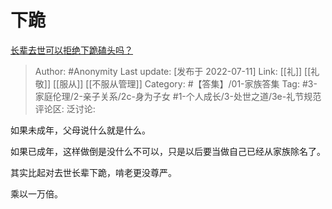 # 下跪
[长辈去世可以拒绝下跪磕头吗？](https://www.zhihu.com/question/426618455/answer/2569153677)

> Author: #Anonymity
> Last update: [发布于 2022-07-11]
> Link: [[礼]] [[礼敬]] [[服从]] [[不服从管理]]
> Category: #【答集】/01-家族答集
> Tag: #3-家庭伦理/2-亲子关系/2c-身为子女 #1-个人成长/3-处世之道/3e-礼节规范 
> 评论区:
> 泛讨论:

如果未成年，父母说什么就是什么。

如果已成年，这样做倒是没什么不可以，只是以后要当做自己已经从家族除名了。

其实比起对去世长辈下跪，啃老更没尊严。

乘以一万倍。
